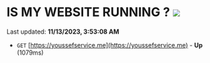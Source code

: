 # IS MY WEBSITE RUNNING ? [![](https://img.shields.io/static/v1?label=Sponsor&message=%E2%9D%A4&logo=GitHub&color=%23fe8e86)](https://github.com/sponsors/<username>)

Last updated: **11/13/2023, 3:53:08 AM**

- `GET` [https://youssefservice.me](https://youssefservice.me) - **Up** (1079ms)
